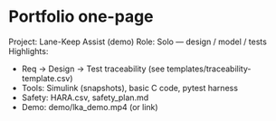 # Portfolio one-page

Project: Lane-Keep Assist (demo)
Role: Solo — design / model / tests
Highlights:
- Req → Design → Test traceability (see templates/traceability-template.csv)
- Tools: Simulink (snapshots), basic C code, pytest harness
- Safety: HARA.csv, safety_plan.md
- Demo: demo/lka_demo.mp4 (or link)
